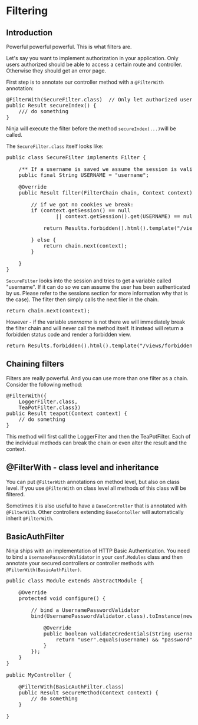 Filtering
=========

Introduction
------------

Powerful powerful powerful. This is what filters are.

Let's say you want to implement authorization in your application. Only users
authorized should be able to access a certain route and controller. Otherwise
they should get an error page.

First step is to annotate our controller method with a <code>@FilterWith</code> 
annotation:

<pre class="prettyprint">
@FilterWith(SecureFilter.class)  // Only let authorized users execute the controller method
public Result secureIndex() {    
    /// do something
}    
</pre>

Ninja will execute the filter before the method <code>secureIndex(...)</code>will be called.

The <code>SecureFilter.class</code> itself looks like:

<pre class="prettyprint">
public class SecureFilter implements Filter {

    /** If a username is saved we assume the session is valid */
    public final String USERNAME = "username";

    @Override
    public Result filter(FilterChain chain, Context context) {

        // if we got no cookies we break:
        if (context.getSession() == null
                || context.getSession().get(USERNAME) == null) {

            return Results.forbidden().html().template("/views/forbidden403.ftl.html");

        } else {
            return chain.next(context);
        }

    }
}
</pre>


<code>SecureFilter</code> looks into the session and tries to get a 
variable called "username". If it can do so
we can assume the user has been authenticated by us. Please refer to the sessions
section for more information why that is the case).
The filter then simply calls the next filer in the chain.

<pre class="prettyprint">
return chain.next(context);
</pre>

However - if the variable *username* is not there we will 
immediately break the filter chain and will never
call the method itself. It instead will return a forbidden 
status code and render a forbidden view.

<pre class="prettyprint">
return Results.forbidden().html().template("/views/forbidden403.ftl.html");
</pre>


Chaining filters
----------------

Filters are really powerful. And you can use more than one filter as a chain. 
Consider the following method:

<pre class="prettyprint">
@FilterWith({
    LoggerFilter.class, 
    TeaPotFilter.class})
public Result teapot(Context context) {
    // do something
}    
</pre>

This method will first call the LoggerFilter and then the 
TeaPotFilter. Each of the individual methods can
break the chain or even alter the result and the context.

@FilterWith - class level and inheritance
-----------------------------------------

You can put <code>@FilterWith</code> annotations on method level, but also on class level. 
If you use <code>@FilterWith</code> on class level all methods of this class will
be filtered. 

Sometimes it is also useful to have a <code>BaseController</code> that is annotated with 
<code>@FilterWith</code>. Other controllers extending <code>BaseContoller</code> will automatically
inherit <code>@FilterWith</code>.

BasicAuthFilter
---------------

Ninja ships with an implementation of HTTP Basic Authentication.  You need to bind a 
`UsernamePasswordValidator` in your `conf.Modules` class and then annotate your secured
controllers or controller methods with `@FilterWith(BasicAuthFilter)`.

<pre class="prettyprint">
public class Module extends AbstractModule {

    @Override
    protected void configure() {

		// bind a UsernamePasswordValidator
		bind(UsernamePasswordValidator.class).toInstance(new UsernamePasswordValidator() {

			@Override
			public boolean validateCredentials(String username, String password) {
				return "user".equals(username) && "password".equals(password);
			}
		});
    }
}

public MyController {

    @FilterWith(BasicAuthFilter.class)
    public Result secureMethod(Context context) {
        // do something
    }
    
}    
</pre>
